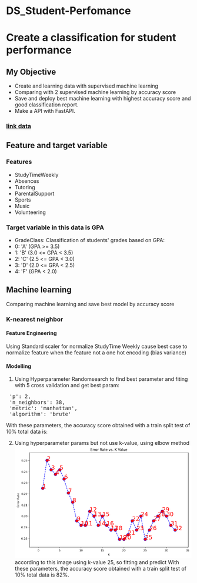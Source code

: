 # DS_Student-Perfomance


# Create a classification for student performance

## My Objective
* Create and learning data with supervised machine learning
* Comparing with 2 supervised machine learning by accuracy score
* Save and deploy best machine learning with highest accuracy score and good classification report.
* Make a API with FastAPI.

### [link data](https://www.kaggle.com/datasets/rabieelkharoua/students-performance-dataset)

## Feature and target variable
### Features 
* StudyTimeWeekly
* Absences
* Tutoring
* ParentalSupport
* Sports
* Music
* Volunteering
###  Target variable in this data is GPA
* GradeClass: Classification of students' grades based on GPA:
* 0: 'A' (GPA >= 3.5)
* 1: 'B' (3.0 <= GPA < 3.5)
* 2: 'C' (2.5 <= GPA < 3.0)
* 3: 'D' (2.0 <= GPA < 2.5)
* 4: 'F' (GPA < 2.0)

## Machine learning
<p> Comparing machine learning and save best model by accuracy score

### K-nearest neighbor
 #### Feature Engineering
  Using Standard scaler for normalize StudyTime Weekly cause best case to normalize feature when the feature not a one hot encoding (bias variance) <br>

  #### Modelling 
  1. Using Hyperparameter Randomsearch to find best parameter and fiting with 5 cross validation and get best param:  
 <pre> 'p': 2, 
 'n_neighbors': 38,
 'metric': 'manhattan',    
 'algorithm': 'brute' </pre>
 With these parameters, the accuracy score obtained with a train split test of 10% total data is:


 2. Using hyperparameter params but not use k-value, using elbow method
  ![Gambar_elbow](analyst/elbow_method.png)
  according to this image using k-value 25, so fitting and predict With these parameters, the accuracy score obtained with a train split test of 10% total data is 82%.
    